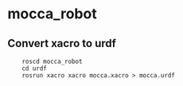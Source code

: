 # mocca_robot

## Convert xacro to urdf
```
    roscd mocca_robot
    cd urdf
    rosrun xacro xacro mocca.xacro > mocca.urdf
```
